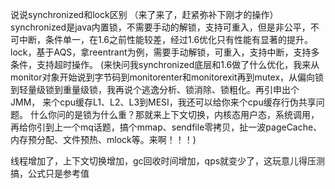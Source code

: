 说说synchronized和lock区别
（来了来了，赶紧弥补下刚才的操作）synchronized是java内置锁，不需要手动的解锁，支持可重入，但是非公平，不可中断，条件单一，在1.6之前性能较差，经过1.6优化只有性能有显著的提升。
lock，基于AQS，拿reentrant为例，需要手动解锁，可重入，支持中断，支持多条件，支持超时操作。
(来快问我synchronized底层和1.6做了什么优化，我来从monitor对象开始说到字节码到monitorenter和monitorexit再到mutex，从偏向锁到轻量级锁到重量级锁，我再说个逃逸分析、锁消除、锁粗化。再引申出个JMM，
来个cpu缓存L1、L2、L3到MESI，我还可以给你来个cpu缓存行伪共享问题。
什么你问的是锁为什么重？那就来上下文切换，内核态用户态，系统调用，再给你引到上一个mq话题，搞个mmap、sendfile零拷贝，扯一波pageCache、内存预分配、文件预热、mlock等。来啊！！！)


线程增加了，上下文切换增加，gc回收时间增加，qps就变少了，这玩意儿得压测搞，公式只是参考值